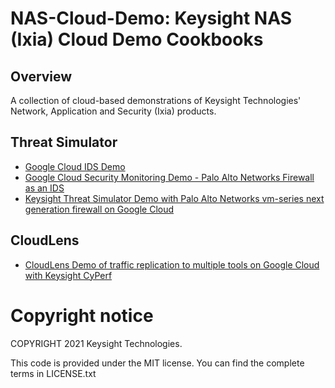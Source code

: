 # NAS-Cloud-Demo: Keysight NAS (Ixia) Cloud Demo Cookbooks
## Overview
A collection of cloud-based demonstrations of Keysight Technologies' Network, Application and Security (Ixia) products.

## Threat Simulator

* [Google Cloud IDS Demo](GCP_TS_Cloud_IDS.md)
* [Google Cloud Security Monitoring Demo - Palo Alto Networks Firewall as an IDS](GCP_TS_Demo.md)
* [Keysight Threat Simulator Demo with Palo Alto Networks vm-series next generation firewall on Google Cloud](GCP_TS_PAN_NGFW_Demo.md)

## CloudLens

* [CloudLens Demo of traffic replication to multiple tools on Google Cloud with Keysight CyPerf](GCP_CyPerf_CloudLens.md)

# Copyright notice

COPYRIGHT 2021 Keysight Technologies.

This code is provided under the MIT license.
You can find the complete terms in LICENSE.txt
